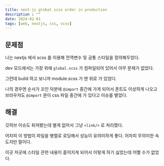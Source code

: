 ```yaml
---
title: next-js global scss order in production 
description : ""
date: 2024-02-01
tags: [web, nextjs, css, scss]
---
```


## 문제점

나는 nextjs 에서 scss 를 이용해 전역변수 및 공통 스타일을 정의해두었다.

dev 모드에서는 가장 위에 ```global.scss``` 가 컴파일되어 있어서 아무 문제가 없었다. 

그런데 build 하고 보니까 module.scss 가 맨 위로 가 있었다.

나의 경우엔 순서가 꼬인 덕분에 ```@import```  중간에 가게 되어서 
폰트도 이상하게 나오고 
브라우저도 ```@import``` 문이 css 파일 중간에 가 있다고 이슈를 뱉었다.


## 해결

깃허브 이슈도 뒤져봤는데 별게 없어서 그냥  ```<link/>``` 로 처리했다. 

어차피 이 방법이 파일을 병렬로 로딩해서 성능이 유의미하게 좋다. 어차피 무의미한 속도지만 말이다.

이곳 저곳에 스타일 관련 내용이 흩어지게 되어서 이렇게 하기 싫었는데 어쩔 수가 없었다.
